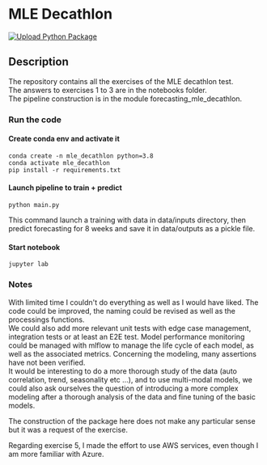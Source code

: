 # MLE Decathlon

[![Upload Python Package](https://github.com/Pie33000/mle_deacthlon/actions/workflows/python-publish.yml/badge.svg)](https://github.com/Pie33000/mle_deacthlon/actions/workflows/python-publish.yml)


## Description

The repository contains all the exercises of the MLE decathlon test.<br>
The answers to exercises 1 to 3 are in the notebooks folder.<br>
The pipeline construction is in the module forecasting_mle_decathlon.

### Run the code

#### Create conda env and activate it

    conda create -n mle_decathlon python=3.8
    conda activate mle_decathlon
    pip install -r requirements.txt

#### Launch pipeline to train + predict

    python main.py
    
This command launch a training with data in data/inputs directory, then predict forecasting for 8 weeks and save it in data/outputs as a pickle file.

#### Start notebook

    jupyter lab


### Notes

With limited time I couldn't do everything as well as I would have liked. 
The code could be improved, the naming could be revised as well as the processings functions. <br>
We could also add more relevant unit tests with edge case management, integration tests or at least an E2E test.
Model performance monitoring could be managed with mlflow to manage the life cycle of each model, as well as the associated metrics.
Concerning the modeling, many assertions have not been verified. <br>
It would be interesting to do a more thorough study of the data (auto correlation, trend, seasonality etc ...), 
and to use multi-modal models, we could also ask ourselves the question of introducing a more complex modeling 
after a thorough analysis of the data and fine tuning of the basic models.

The construction of the package here does not make any particular sense but it was a request of the exercise.

Regarding exercise 5, I made the effort to use AWS services, even though I am more familiar with Azure.

